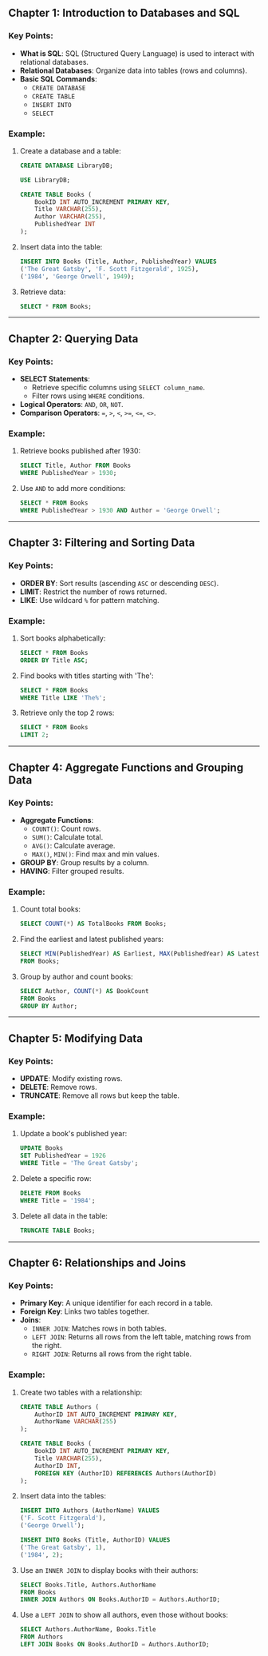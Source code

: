 ## **Chapter 1: Introduction to Databases and SQL**

### Key Points:
- **What is SQL**: SQL (Structured Query Language) is used to interact with relational databases.
- **Relational Databases**: Organize data into tables (rows and columns).
- **Basic SQL Commands**:
  - `CREATE DATABASE`
  - `CREATE TABLE`
  - `INSERT INTO`
  - `SELECT`

### Example:
1. Create a database and a table:
   ```sql
   CREATE DATABASE LibraryDB;

   USE LibraryDB;

   CREATE TABLE Books (
       BookID INT AUTO_INCREMENT PRIMARY KEY,
       Title VARCHAR(255),
       Author VARCHAR(255),
       PublishedYear INT
   );
   ```

2. Insert data into the table:
   ```sql
   INSERT INTO Books (Title, Author, PublishedYear) VALUES 
   ('The Great Gatsby', 'F. Scott Fitzgerald', 1925),
   ('1984', 'George Orwell', 1949);
   ```

3. Retrieve data:
   ```sql
   SELECT * FROM Books;
   ```

---

## **Chapter 2: Querying Data**

### Key Points:
- **SELECT Statements**:
  - Retrieve specific columns using `SELECT column_name`.
  - Filter rows using `WHERE` conditions.
- **Logical Operators**: `AND`, `OR`, `NOT`.
- **Comparison Operators**: `=`, `>`, `<`, `>=`, `<=`, `<>`.

### Example:
1. Retrieve books published after 1930:
   ```sql
   SELECT Title, Author FROM Books 
   WHERE PublishedYear > 1930;
   ```

2. Use `AND` to add more conditions:
   ```sql
   SELECT * FROM Books 
   WHERE PublishedYear > 1930 AND Author = 'George Orwell';
   ```

---

## **Chapter 3: Filtering and Sorting Data**

### Key Points:
- **ORDER BY**: Sort results (ascending `ASC` or descending `DESC`).
- **LIMIT**: Restrict the number of rows returned.
- **LIKE**: Use wildcard `%` for pattern matching.

### Example:
1. Sort books alphabetically:
   ```sql
   SELECT * FROM Books 
   ORDER BY Title ASC;
   ```

2. Find books with titles starting with 'The':
   ```sql
   SELECT * FROM Books 
   WHERE Title LIKE 'The%';
   ```

3. Retrieve only the top 2 rows:
   ```sql
   SELECT * FROM Books 
   LIMIT 2;
   ```

---

## **Chapter 4: Aggregate Functions and Grouping Data**

### Key Points:
- **Aggregate Functions**:
  - `COUNT()`: Count rows.
  - `SUM()`: Calculate total.
  - `AVG()`: Calculate average.
  - `MAX()`, `MIN()`: Find max and min values.
- **GROUP BY**: Group results by a column.
- **HAVING**: Filter grouped results.

### Example:
1. Count total books:
   ```sql
   SELECT COUNT(*) AS TotalBooks FROM Books;
   ```

2. Find the earliest and latest published years:
   ```sql
   SELECT MIN(PublishedYear) AS Earliest, MAX(PublishedYear) AS Latest 
   FROM Books;
   ```

3. Group by author and count books:
   ```sql
   SELECT Author, COUNT(*) AS BookCount 
   FROM Books 
   GROUP BY Author;
   ```

---

## **Chapter 5: Modifying Data**

### Key Points:
- **UPDATE**: Modify existing rows.
- **DELETE**: Remove rows.
- **TRUNCATE**: Remove all rows but keep the table.

### Example:
1. Update a book's published year:
   ```sql
   UPDATE Books 
   SET PublishedYear = 1926 
   WHERE Title = 'The Great Gatsby';
   ```

2. Delete a specific row:
   ```sql
   DELETE FROM Books 
   WHERE Title = '1984';
   ```

3. Delete all data in the table:
   ```sql
   TRUNCATE TABLE Books;
   ```

---

## **Chapter 6: Relationships and Joins**

### Key Points:
- **Primary Key**: A unique identifier for each record in a table.
- **Foreign Key**: Links two tables together.
- **Joins**:
  - `INNER JOIN`: Matches rows in both tables.
  - `LEFT JOIN`: Returns all rows from the left table, matching rows from the right.
  - `RIGHT JOIN`: Returns all rows from the right table.

### Example:
1. Create two tables with a relationship:
   ```sql
   CREATE TABLE Authors (
       AuthorID INT AUTO_INCREMENT PRIMARY KEY,
       AuthorName VARCHAR(255)
   );

   CREATE TABLE Books (
       BookID INT AUTO_INCREMENT PRIMARY KEY,
       Title VARCHAR(255),
       AuthorID INT,
       FOREIGN KEY (AuthorID) REFERENCES Authors(AuthorID)
   );
   ```

2. Insert data into the tables:
   ```sql
   INSERT INTO Authors (AuthorName) VALUES 
   ('F. Scott Fitzgerald'), 
   ('George Orwell');

   INSERT INTO Books (Title, AuthorID) VALUES 
   ('The Great Gatsby', 1),
   ('1984', 2);
   ```

3. Use an `INNER JOIN` to display books with their authors:
   ```sql
   SELECT Books.Title, Authors.AuthorName 
   FROM Books
   INNER JOIN Authors ON Books.AuthorID = Authors.AuthorID;
   ```

4. Use a `LEFT JOIN` to show all authors, even those without books:
   ```sql
   SELECT Authors.AuthorName, Books.Title 
   FROM Authors
   LEFT JOIN Books ON Books.AuthorID = Authors.AuthorID;
   ```
